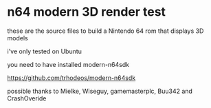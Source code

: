 # n64 modern 3D render test

these are the source files to build a Nintendo 64 rom that displays 3D models

i've only tested on Ubuntu 

you need to have installed modern-n64sdk

https://github.com/trhodeos/modern-n64sdk

possible thanks to Mielke, Wiseguy, gamemasterplc, Buu342 and CrashOveride
